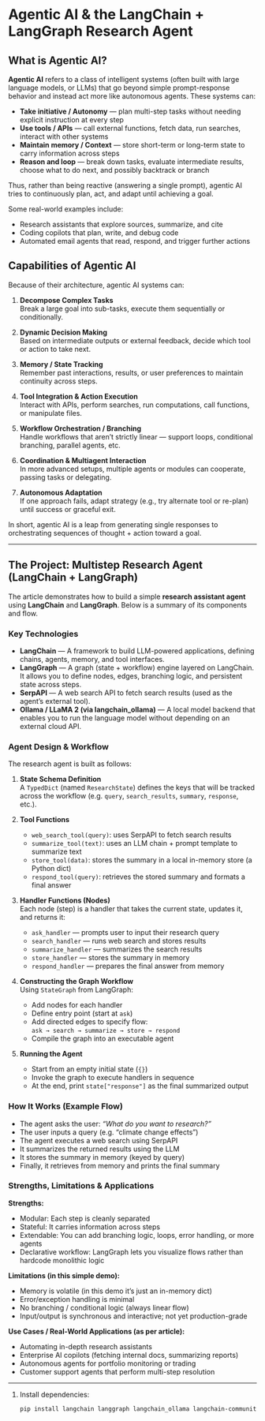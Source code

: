 # Agentic AI & the LangChain + LangGraph Research Agent

## What is Agentic AI?

**Agentic AI** refers to a class of intelligent systems (often built with large language models, or LLMs) that go beyond simple prompt-response behavior and instead act more like autonomous agents. These systems can:

- **Take initiative / Autonomy** — plan multi-step tasks without needing explicit instruction at every step  
- **Use tools / APIs** — call external functions, fetch data, run searches, interact with other systems  
- **Maintain memory / Context** — store short-term or long-term state to carry information across steps  
- **Reason and loop** — break down tasks, evaluate intermediate results, choose what to do next, and possibly backtrack or branch  

Thus, rather than being reactive (answering a single prompt), agentic AI tries to continuously plan, act, and adapt until achieving a goal.

Some real-world examples include:

- Research assistants that explore sources, summarize, and cite  
- Coding copilots that plan, write, and debug code  
- Automated email agents that read, respond, and trigger further actions  

## Capabilities of Agentic AI

Because of their architecture, agentic AI systems can:

1. **Decompose Complex Tasks**  
   Break a large goal into sub-tasks, execute them sequentially or conditionally.

2. **Dynamic Decision Making**  
   Based on intermediate outputs or external feedback, decide which tool or action to take next.

3. **Memory / State Tracking**  
   Remember past interactions, results, or user preferences to maintain continuity across steps.

4. **Tool Integration & Action Execution**  
   Interact with APIs, perform searches, run computations, call functions, or manipulate files.

5. **Workflow Orchestration / Branching**  
   Handle workflows that aren’t strictly linear — support loops, conditional branching, parallel agents, etc.

6. **Coordination & Multiagent Interaction**  
   In more advanced setups, multiple agents or modules can cooperate, passing tasks or delegating.

7. **Autonomous Adaptation**  
   If one approach fails, adapt strategy (e.g., try alternate tool or re-plan) until success or graceful exit.

In short, agentic AI is a leap from generating single responses to orchestrating sequences of thought + action toward a goal.

---

## The Project: Multistep Research Agent (LangChain + LangGraph)

The article demonstrates how to build a simple **research assistant agent** using **LangChain** and **LangGraph**. Below is a summary of its components and flow.

### Key Technologies

- **LangChain** — A framework to build LLM-powered applications, defining chains, agents, memory, and tool interfaces.  
- **LangGraph** — A graph (state + workflow) engine layered on LangChain. It allows you to define nodes, edges, branching logic, and persistent state across steps.  
- **SerpAPI** — A web search API to fetch search results (used as the agent’s external tool).  
- **Ollama / LLaMA 2 (via langchain_ollama)** — A local model backend that enables you to run the language model without depending on an external cloud API.

### Agent Design & Workflow

The research agent is built as follows:

1. **State Schema Definition**  
   A `TypedDict` (named `ResearchState`) defines the keys that will be tracked across the workflow (e.g. `query`, `search_results`, `summary`, `response`, etc.).

2. **Tool Functions**  
   - `web_search_tool(query)`: uses SerpAPI to fetch search results  
   - `summarize_tool(text)`: uses an LLM chain + prompt template to summarize text  
   - `store_tool(data)`: stores the summary in a local in-memory store (a Python dict)  
   - `respond_tool(query)`: retrieves the stored summary and formats a final answer  

3. **Handler Functions (Nodes)**  
   Each node (step) is a handler that takes the current state, updates it, and returns it:
   - `ask_handler` — prompts user to input their research query  
   - `search_handler` — runs web search and stores results  
   - `summarize_handler` — summarizes the search results  
   - `store_handler` — stores the summary in memory  
   - `respond_handler` — prepares the final answer from memory  

4. **Constructing the Graph Workflow**  
   Using `StateGraph` from LangGraph:
   - Add nodes for each handler  
   - Define entry point (start at `ask`)  
   - Add directed edges to specify flow:  
     `ask → search → summarize → store → respond`  
   - Compile the graph into an executable agent  

5. **Running the Agent**  
   - Start from an empty initial state (`{}`)  
   - Invoke the graph to execute handlers in sequence  
   - At the end, print `state["response"]` as the final summarized output  

### How It Works (Example Flow)

- The agent asks the user: *“What do you want to research?”*  
- The user inputs a query (e.g. “climate change effects”)  
- The agent executes a web search using SerpAPI  
- It summarizes the returned results using the LLM  
- It stores the summary in memory (keyed by query)  
- Finally, it retrieves from memory and prints the final summary  

### Strengths, Limitations & Applications

**Strengths:**

- Modular: Each step is cleanly separated  
- Stateful: It carries information across steps  
- Extendable: You can add branching logic, loops, error handling, or more agents  
- Declarative workflow: LangGraph lets you visualize flows rather than hardcode monolithic logic  

**Limitations (in this simple demo):**

- Memory is volatile (in this demo it’s just an in-memory dict)  
- Error/exception handling is minimal  
- No branching / conditional logic (always linear flow)  
- Input/output is synchronous and interactive; not yet production-grade  

**Use Cases / Real-World Applications (as per article):**

- Automating in-depth research assistants  
- Enterprise AI copilots (fetching internal docs, summarizing reports)  
- Autonomous agents for portfolio monitoring or trading  
- Customer support agents that perform multi-step resolution  

---



1. Install dependencies:  
   ```bash
   pip install langchain langgraph langchain_ollama langchain-community

